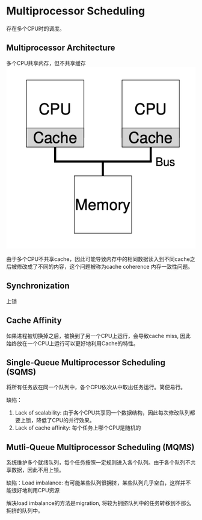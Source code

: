 # Multiprocessor Scheduling
存在多个CPU时的调度。

## Multiprocessor Architecture
多个CPU共享内存，但不共享缓存
![arch](./architecture.png)

由于多个CPU不共享cache，因此可能导致内存中的相同数据读入到不同cache之后被修改成了不同的内容，这个问题被称为cache coherence 内存一致性问题。

## Synchronization
上锁

## Cache Affinity
如果进程被切换掉之后，被换到了另一个CPU上运行，会导致cache miss, 因此始终放在一个CPU上运行可以更好地利用Cache的特性。

## Single-Queue Multiprocessor Scheduling (SQMS)
将所有任务放在同一个队列中，各个CPU依次从中取出任务运行。简便易行。

缺陷：
1. Lack of scalability: 由于各个CPU共享同一个数据结构，因此每次修改队列都要上锁，降低了CPU的并行效果。
2. Lack of cache affinity: 每个任务上哪个CPU是随机的

## Mutli-Queue Multiprocessor Scheduling (MQMS)
系统维护多个就绪队列，每个任务按照一定规则进入各个队列。由于各个队列不共享数据，因此不用上锁。

缺陷：Load imbalance: 有可能某些队列很拥挤，某些队列几乎空白，这样并不能很好地利用CPU资源

解决load imbalance的方法是migration, 将较为拥挤队列中的任务转移到不那么拥挤的队列中。




